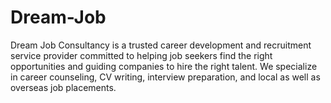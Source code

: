 # Dream-Job
Dream Job Consultancy is a trusted career development and recruitment service provider committed to helping job seekers find the right opportunities and guiding companies to hire the right talent. We specialize in career counseling, CV writing, interview preparation, and local as well as overseas job placements.
